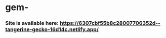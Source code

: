 # gem-
### Site is available here: https://6307cbf55b8c28007706352d--tangerine-gecko-16d14c.netlify.app/
